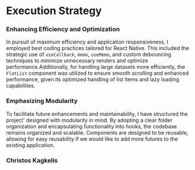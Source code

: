 # Execution Strategy

### Enhancing Efficiency and Optimization

In pursuit of maximum efficiency and application responsiveness, I employed best coding practices tailored for React Native. This included the strategic use of `useCallback`, `memo`, `useMemo`, and custom debouncing techniques to minimize unnecessary renders and optimize performance.Additionally, for handling large datasets more efficiently, the `FlatList` component was utilized to ensure smooth scrolling and enhanced performance, given its optimized handling of list items and lazy loading capabilities.

### Emphasizing Modularity

To facilitate future enhancements and maintainability, I have structured the project' designed with modularity in mind. By adopting a clear folder organization and encapsulating functionality into hooks, the codebase remains organized and scalable. Components are designed to be reusable, allowing for easy reusability if we would like to add more futures to the existing application.

### Christos Kagkelis

